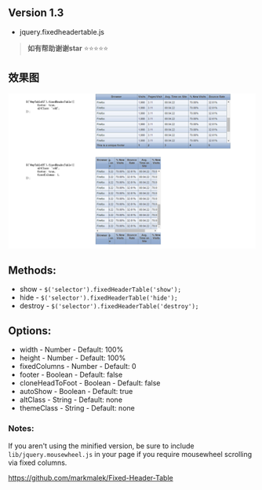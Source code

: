 ## Version 1.3
 - jquery.fixedheadertable.js
 
 > **如有帮助谢谢star**   :star::star::star::star::star:
 
## 效果图
<img src="show/1.png" >
 
## Methods:

* show - `$('selector').fixedHeaderTable('show');`
* hide - `$('selector').fixedHeaderTable('hide');`
* destroy - `$('selector').fixedHeaderTable('destroy');`

## Options:

* width - Number - Default: 100%
* height - Number - Default: 100%
* fixedColumns - Number - Default: 0
* footer - Boolean - Default: false
* cloneHeadToFoot - Boolean - Default: false
* autoShow - Boolean - Default: true
* altClass - String - Default: none
* themeClass - String - Default: none

### Notes:

If you aren't using the minified version, be sure to include
`lib/jquery.mousewheel.js` in your page if you require mousewheel
scrolling via fixed columns.

https://github.com/markmalek/Fixed-Header-Table
